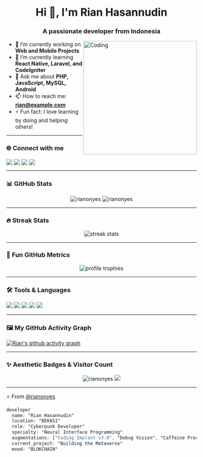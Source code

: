 <h1 align="center">Hi 👋, I'm Rian Hasannudin</h1>
<h3 align="center">A passionate developer from Indonesia</h3>

<img align="right" alt="Coding" width="300" src="https://media.giphy.com/media/qgQUggAC3Pfv687qPC/giphy.gif">

- 🔭 I’m currently working on **Web and Mobile Projects**
- 🌱 I’m currently learning **React Native, Laravel, and CodeIgniter**
- 💬 Ask me about **PHP, JavaScript, MySQL, Android**
- 📫 How to reach me: **rian@example.com**
- ⚡ Fun fact: I love learning by doing and helping others!

---

### 🌐 Connect with me

<p align="left">
<a href="https://linkedin.com/in/rianhasannudin" target="blank"><img align="center" src="https://img.shields.io/badge/LinkedIn-0A66C2?style=for-the-badge&logo=linkedin&logoColor=white" /></a>
<a href="https://instagram.com/rianhasannudin" target="blank"><img align="center" src="https://img.shields.io/badge/Instagram-E4405F?style=for-the-badge&logo=instagram&logoColor=white" /></a>
<a href="https://wa.me/6281234567890" target="blank"><img align="center" src="https://img.shields.io/badge/WhatsApp-25D366?style=for-the-badge&logo=whatsapp&logoColor=white" /></a>
<a href="mailto:rian@example.com" target="blank"><img align="center" src="https://img.shields.io/badge/Email-D14836?style=for-the-badge&logo=gmail&logoColor=white" /></a>
</p>

---

### 📊 GitHub Stats

<p align="center">
  <img src="https://github-readme-stats.vercel.app/api?username=rianonyes&show_icons=true&theme=tokyonight" alt="rianonyes" />
  <img src="https://github-readme-stats.vercel.app/api/top-langs/?username=rianonyes&layout=compact&theme=tokyonight" alt="rianonyes" />
</p>

---

### 🔥 Streak Stats

<p align="center">
  <img src="https://github-readme-streak-stats.herokuapp.com/?user=rianonyes&theme=tokyonight" alt="streak stats"/>
</p>

---

### 🎯 Fun GitHub Metrics

<p align="center">
  <img src="https://github-profile-trophy.vercel.app/?username=rianonyes&theme=radical&no-bg=true&no-frame=true" alt="profile trophies" />
</p>

---

### 🛠️ Tools & Languages

<p align="left">
  <img src="https://img.shields.io/badge/Code-PHP-informational?style=flat&logo=php&logoColor=white&color=777BB4" />
  <img src="https://img.shields.io/badge/Code-JavaScript-informational?style=flat&logo=javascript&logoColor=white&color=F7DF1E" />
  <img src="https://img.shields.io/badge/Database-MySQL-informational?style=flat&logo=mysql&logoColor=white&color=4479A1" />
  <img src="https://img.shields.io/badge/Framework-CodeIgniter-informational?style=flat&logo=codeigniter&logoColor=white&color=EF4223" />
  <img src="https://img.shields.io/badge/Framework-Laravel-informational?style=flat&logo=laravel&logoColor=white&color=FF2D20" />
</p>

---

### 🖼️ My GitHub Activity Graph

[![Rian's github activity graph](https://github-readme-activity-graph.cyclic.app/graph?username=rianonyes&theme=tokyo-night)](https://github.com/ashutosh00710/github-readme-activity-graph)

---

### ✨ Aesthetic Badges & Visitor Count

<p align="center">
  <img src="https://komarev.com/ghpvc/?username=rianonyes&label=Profile%20views&color=0e75b6&style=flat" alt="rianonyes" />
  <img src="https://img.shields.io/github/followers/rianonyes?label=Followers&style=social" />
</p>

---

⭐️ From [@rianonyes](https://github.com/rianonyes)


```css
developer 
  name: "Rian Hasannudin"
  location: "BEKASI"
  role: "Cyberpunk Developer"
  specialty: "Neural Interface Programming"
  augmentations: ["Coding Implant v3.0", "Debug Vision", "Caffeine Processor"]
  current_project: "Building the Metaverse"
  mood: "BLOKCHAIN"
